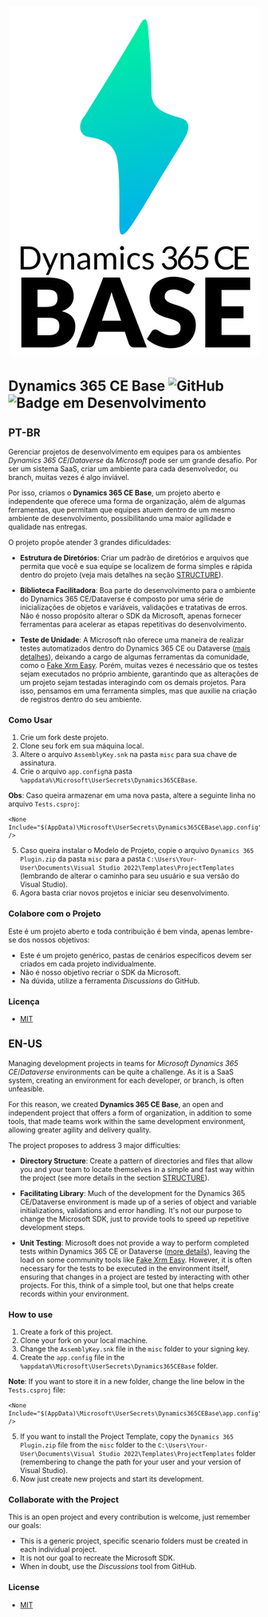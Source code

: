<p align="center">
    <img src="docs/imgs/logo_complete.svg" alt="Dynamics 365 CE Base" />
</p>

# Dynamics 365 CE Base ![GitHub](https://img.shields.io/github/license/alangastaldi/Dynamics365CE-Base) ![Badge em Desenvolvimento](https://img.shields.io/badge/status-desenvolvimento-green)


## PT-BR

Gerenciar projetos de desenvolvimento em equipes para os ambientes *Dynamics 365 CE*/*Dataverse* da *Microsoft* pode ser um grande desafio. Por ser um sistema SaaS, criar um ambiente para cada desenvolvedor, ou branch, muitas vezes é algo inviável.

Por isso, criamos o **Dynamics 365 CE Base**, um projeto aberto e independente que oferece uma forma de organização, além de algumas ferramentas, que permitam que equipes atuem dentro de um mesmo ambiente de desenvolvimento, possibilitando uma maior agilidade e qualidade nas entregas.

O projeto propõe atender 3 grandes dificuldades:

- **Estrutura de Diretórios**: Criar um padrão de diretórios e arquivos que permita que você e sua equipe se localizem de forma simples e rápida dentro do projeto (veja mais detalhes na seção [STRUCTURE](STRUCTURE.md)).

- **Biblioteca Facilitadora**: Boa parte do desenvolvimento para o ambiente do Dynamics 365 CE/Dataverse é composto por uma série de inicializações de objetos e variáveis, validações e tratativas de erros. Não é nosso propósito alterar o SDK da Microsoft, apenas fornecer ferramentas para acelerar as etapas repetitivas do desenvolvimento.

- **Teste de Unidade**: A Microsoft não oferece uma maneira de realizar testes automatizados dentro do Dynamics 365 CE ou Dataverse ([mais detalhes](https://learn.microsoft.com/en-us/power-apps/developer/data-platform/testing-tools-server)), deixando a cargo de algumas ferramentas da comunidade, como o [Fake Xrm Easy](https://dynamicsvalue.com/home). Porém, muitas vezes é necessário que os testes sejam executados no próprio ambiente, garantindo que as alterações de um projeto sejam testadas interagindo com os demais projetos. Para isso, pensamos em uma ferramenta simples, mas que auxilie na criação de registros dentro do seu ambiente.

### Como Usar

1. Crie um fork deste projeto.
2. Clone seu fork em sua máquina local.
3. Altere o arquivo `AssemblyKey.snk` na pasta `misc` para sua chave de assinatura.
4. Crie o arquivo `app.config`na pasta `%appdata%\Microsoft\UserSecrets\Dynamics365CEBase`.

**Obs**: Caso queira armazenar em uma nova pasta, altere a seguinte linha no arquivo `Tests.csproj`:

```
<None Include="$(AppData)\Microsoft\UserSecrets\Dynamics365CEBase\app.config" />
```
5. Caso queira instalar o Modelo de Projeto, copie o arquivo `Dynamics 365 Plugin.zip` da pasta `misc` para a pasta `C:\Users\Your-User\Documents\Visual Studio 2022\Templates\ProjectTemplates` (lembrando de alterar o caminho para seu usuário e sua versão do Visual Studio).
6. Agora basta criar novos projetos e iniciar seu desenvolvimento.

### Colabore com o Projeto

Este é um projeto aberto e toda contribuição é bem vinda, apenas lembre-se dos nossos objetivos:
- Este é um projeto genérico, pastas de cenários específicos devem ser criados em cada projeto individualmente.
- Não é nosso objetivo recriar o SDK da Microsoft.
- Na dúvida, utilize a ferramenta *Discussions* do GitHub.

### Licença

- [MIT](LICENSE.md)

## EN-US

Managing development projects in teams for *Microsoft* *Dynamics 365 CE*/*Dataverse* environments can be quite a challenge. As it is a SaaS system, creating an environment for each developer, or branch, is often unfeasible.

For this reason, we created **Dynamics 365 CE Base**, an open and independent project that offers a form of organization, in addition to some tools, that made teams work within the same development environment, allowing greater agility and delivery quality.

The project proposes to address 3 major difficulties:

- **Directory Structure**: Create a pattern of directories and files that allow you and your team to locate themselves in a simple and fast way within the project (see more details in the section [STRUCTURE](STRUCTURE.md)).

- **Facilitating Library**: Much of the development for the Dynamics 365 CE/Dataverse environment is made up of a series of object and variable initializations, validations and error handling. It's not our purpose to change the Microsoft SDK, just to provide tools to speed up repetitive development steps.

- **Unit Testing**: Microsoft does not provide a way to perform completed tests within Dynamics 365 CE or Dataverse ([more details](https://learn.microsoft.com/en-us/power-apps/developer/data-platform/testing-tools-server)), leaving the load on some community tools like [Fake Xrm Easy](https://dynamicsvalue.com/home). However, it is often necessary for the tests to be executed in the environment itself, ensuring that changes in a project are tested by interacting with other projects. For this, think of a simple tool, but one that helps create records within your environment.

### How to use

1. Create a fork of this project.
2. Clone your fork on your local machine.
3. Change the `AssemblyKey.snk` file in the `misc` folder to your signing key.
4. Create the `app.config` file in the `%appdata%\Microsoft\UserSecrets\Dynamics365CEBase` folder.

**Note**: If you want to store it in a new folder, change the line below in the `Tests.csproj` file:

```
<None Include="$(AppData)\Microsoft\UserSecrets\Dynamics365CEBase\app.config" />
```
5. If you want to install the Project Template, copy the `Dynamics 365 Plugin.zip` file from the `misc` folder to the `C:\Users\Your-User\Documents\Visual Studio 2022\Templates\ProjectTemplates` folder (remembering to change the path for your user and your version of Visual Studio).
6. Now just create new projects and start its development.

### Collaborate with the Project

This is an open project and every contribution is welcome, just remember our goals:
- This is a generic project, specific scenario folders must be created in each individual project.
- It is not our goal to recreate the Microsoft SDK.
- When in doubt, use the *Discussions* tool from GitHub.

### License
- [MIT](LICENSE.md)
